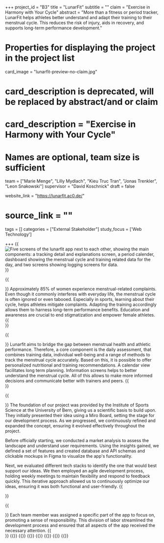 +++
project_id = "B3"
title = "LunarFit"
subtitle = ""
claim = "Exercise in Harmony with Your Cycle"
abstract = "More than a fitness or period tracker, LunarFit helps athletes better understand and adapt their training to their menstrual cycle. This reduces the risk of injury, aids in recovery, and supports long-term performance development."

# Properties for displaying the project in the project list
card_image = "lunarfit-preview-no-claim.jpg"

# card_description is deprecated, will be replaced by abstract/and or claim
# card_description = "Exercise in Harmony with Your Cycle" 

# Names are optional, team size is sufficient
team = ["Marie Menge", "Lilly Mydlach", "Kieu Truc Tran", "Jonas Trenkler", "Leon Snakowski"]
supervisor = "David Koschnick"
draft = false

website_link = "https://lunarfit.ac0.de/"
# source_link = ""

tags = []
categories = ["External Stakeholder"]
study_focus = ['Web Technology']

+++
{{<image src="lunarfit-banner.png" alt="Five screens of the lunarfit app next to each other, showing the main components: a tracking detail and explanations screen, a period calender, dashboard showing the menstrual cycle and training related data for the day, and two screens showing logging screens for data.">}}

{{<section title="Our Goal">}}
Approximately 85% of women experience menstrual-related complaints.
Even though it commonly interferes with everyday life, the menstrual cycle is often ignored or even tabooed.
Especially in sports, learning about their cycle, helps athletes mitigate complaints. Adapting the training accordingly allows them to harness long-term performance benefits.
Education and awareness are crucial to end stigmatization and empower female athletes.
{{</section>}}

{{<section title="Features">}}
Lunarfit aims to bridge the gap between menstrual health and athletic performance.
Therefore, a core component is the daily assessment, that combines training data, individual well-being and a range of methods to track the menstrual cycle accurately.
Based on this, it is possible to offer personalized nutritional and training recommendations.
A calendar view facilitates long term planning.
Information screens helps to better understand the menstrual cycle. 
All of this allows to make more informed decisions and communicate better with trainers and peers.
{{</section>}}

{{<section title="Process">}}
The foundation of our project was provided by the Institute of Sports Science at the University of Bern, giving us a scientific basis to build upon. They initially presented their idea using a Miro Board, setting the stage for our development process. As we progressed, we continuously refined and expanded the concept, ensuring it evolved effectively throughout the project.

Before officially starting, we conducted a market analysis to assess the landscape and understand user requirements. Using the insights gained, we defined a set of features and created database and API schemas and clickable mockups in Figma to visualize the app's functionality.

Next, we evaluated different tech stacks to identify the one that would best support our ideas. We then employed an agile development process, holding weekly meetings to maintain flexibility and respond to feedback quickly. This iterative approach allowed us to continuously optimize our ideas, ensuring it was both functional and user-friendly.
{{</section>}}

{{<section title="Team">}}
Each team member was assigned a specific part of the app to focus on, promoting a sense of responsibility. This division of labor streamlined the development process and ensured that all aspects of the app received the necessary attention.
{{</section>}}
{{<gallery>}}
{{<team-member image="p-marie.jpg" name="Marie Menge">}}
{{<team-member image="p-lilly.jpg" name="Lilly Mydlach">}}
{{<team-member image="p-jonas.jpg" name="Jonas Trenkler">}}
{{<team-member image="p-truc.jpg" name="Kieu Truc Tran">}}
{{<team-member image="p-leon.jpg" name="Leon Snakowski">}}
{{</gallery>}}
